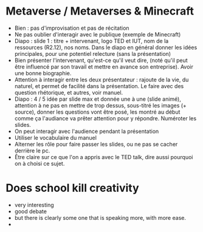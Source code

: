 # Metaverse / Metaverses & Minecraft
- Bien : pas d'improvisation et pas de récitation
- Ne pas oublier d'interagir avec le publique (exemple de Minecraft)
- Diapo : slide 1 : titre + intervenant, logo TED et IUT, nom de la ressources (R2.12), nos noms. Dans le diapo en général donner les idées principales, pour une potentiel relecture (sans la présentation)
- Bien présenter l'intervenant, qu'est-ce qu'il veut dire, (noté qu'il peut être influencé par son travail et mettre en avance son entreprise). Avoir une bonne biographie.
- Attention à interagir entre les deux présentateur : rajoute de la vie, du naturel, et permet de facilité dans la présentation. Le faire avec des question rhétorique, et autres, voir manuel.
- Diapo : 4 / 5 idée par slide max et donnée une à une (slide animé), attention à ne pas en mettre de trop dessus, sous-titré les images (+ source), donner les questions vont être posé, les montré au début comme ça l'audiance va prêter attention pour y répondre. Numéroter les slides.
- On peut interagir avec l'audience pendant la présentation
- Utiliser le vocabulaire du manuel
- Alterner les rôle pour faire passer les slides, ou ne pas se cacher derrière le pc.
- Être claire sur ce que l'on a appris avec le TED talk, dire aussi pourquoi on à choisi ce sujet.
# Does school kill creativity
- very interesting
- good debate
- but there is clearly some one that is speaking more, with more ease.
- 